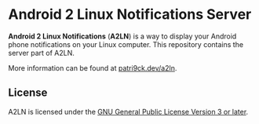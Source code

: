 # Android 2 Linux Notifications Server
**Android 2 Linux Notifications** (**A2LN**) is a way to display your Android phone notifications on your Linux computer. This repository contains the server part of A2LN.

More information can be found at [patri9ck.dev/a2ln](https://patri9ck.dev/a2ln/).

## License
A2LN is licensed under the [GNU General Public License Version 3 or later](COPYING).
